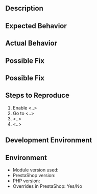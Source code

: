 ## Description
<!--- Provide information about the issue. How you found it, what you tried, screenshots, etc. -->

## Expected Behavior
<!-- Behavior should not be request to new features -->

## Actual Behavior

## Possible Fix
<!--- Not required -->

## Possible Fix
<!--- Not required -->

## Steps to Reproduce
1. Enable <..>
2. Go to <..>
3. <..>
4. <..>

## Development Environment
<!--- Not required, but will help us to reproduce the issue -->

## Environment
* Module version used:
* PrestaShop version:
* PHP version:
* Overrides in PrestaShop: Yes/No